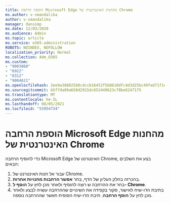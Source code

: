 ```yaml
---
title: הוספת הרחבה Microsoft Edge מהחנות האינטרנטית של Chrome
ms.author: v-smandalika
author: v-smandalika
manager: dansimp
ms.date: 12/03/2020
ms.audience: Admin
ms.topic: article
ms.service: o365-administration
ROBOTS: NOINDEX, NOFOLLOW
localization_priority: Normal
ms.collection: Adm_O365
ms.custom:
- "9003868"
- "6922"
- "8312"
- "9004621"
ms.openlocfilehash: 2ee9a388025b0cdccb16452f5b8610dfc4d3d25bc49fed71f1e1b1789b4d4827
ms.sourcegitcommit: b5f7da89a650d2915dc652449623c78be6247175
ms.translationtype: MT
ms.contentlocale: he-IL
ms.lasthandoff: 08/05/2021
ms.locfileid: "53954734"
---
```

# <a name="add-an-extension-to-microsoft-edge-from-the-chrome-web-store"></a>הוספת הרחבה Microsoft Edge מהחנות האינטרנטית של Chrome

כדי להוסיף הרחבה Microsoft Edge האינטרנט של Chrome, בצע את השלבים הבאים:

1. עבור אל חנות האינטרנט של Chrome.
2. בהכרזה בחלק העליון של הדף, בחר **אפשר הרחבות מחנויות אחרות**.
3. בחר את ההרחבה ש רוצה להוסיף ולאחר מכן לחץ על **הוסף ל- Chrome**.
4. בתיבת הדו-שיח לאישור, סקור בקפידה את השינויים שההרחבה עשויה לבצע ולאחר מכן לחץ על **הוסף הרחבה**.
תיבת הדו-שיח הסופית תאשר שההרחבה נוספה.